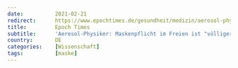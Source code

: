 ```yaml
---
date:          2021-02-21
redirect:      https://www.epochtimes.de/gesundheit/medizin/aerosol-physiker-maskenpflicht-im-freien-ist-voelliger-unsinn-a3453169.html
title:         Epoch Times
subtitle:      'Aerosol-Physiker: Maskenpflicht im Freien ist "völliger Unsinn"'
country:       DE
categories:    [Wissenschaft]
tags:          [maske]
---
```

